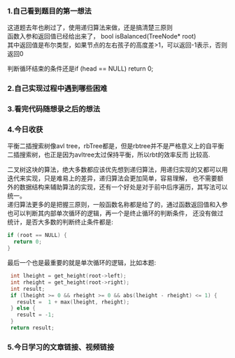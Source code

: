 ### 1.自己看到题目的第一想法  
这道题去年也刷过了，使用递归算法来做，还是搞清楚三原则  
函数入参和返回值已经给出来了， bool isBalanced(TreeNode* root)  
其中返回值是布尔类型，如果节点的左右孩子的高度差>1，可以返回-1表示，否则返回0  
  
判断循环结束的条件还是if (head == NULL) return 0;
  
### 2.自己实现过程中遇到哪些困难  
  
### 3.看完代码随想录之后的想法  
  
### 4.今日收获  
平衡二插搜索树像avl tree，rbTree都是，但是rbtree并不是严格意义上的自平衡二插搜索树，也正是因为avltree太过保持平衡，所以rbt的效率反而
比较高.  
  
二叉树这块的算法，绝大多数都应该优先想到递归算法，用递归实现的又都可以用迭代来实现，只是难易上的差异，递归算法会更加简单，容易理解，
也不需要额外的数据结构来辅助算法的实现，还有一个好处是对于前中后序遍历，其写法可以统一。  
递归算法更多的是把握三原则，一般函数名称都是给了的，通过函数返回值和入参也可以判断其内部单次循环的逻辑，再一个是终止循环的判断条件，
还没有做过统计，是否大多数的判断终止条件都是:  
```c  
if (root == NULL) {
  return 0;
}  
```  
  
最后一个也是最重要的就是单次循环的逻辑，比如本题:  
```c  
 int lheight = get_height(root->left);
 int rheight = get_height(root->right);
 int result;
 if (lheight >= 0 && rheight >= 0 && abs(lheight - rheight) <= 1) {
   result =  1 + max(lheight, rheight);
 } else {
   result = -1;
 }
 return result;
```  
  
### 5.今日学习的文章链接、视频链接  
  


